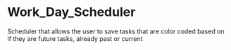 # Work_Day_Scheduler
Scheduler that allows the user to save tasks that are color coded based on if they are future tasks, already past or current
